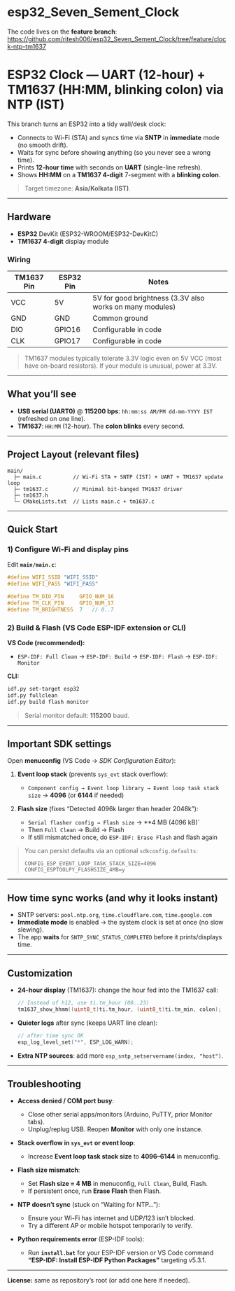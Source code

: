 # esp32_Seven_Sement_Clock

The code lives on the **feature branch**:
https://github.com/ritesh006/esp32_Seven_Sement_Clock/tree/feature/clock-ntp-tm1637
# ESP32 Clock — UART (12-hour) + TM1637 (HH:MM, blinking colon) via NTP (IST)

This branch turns an ESP32 into a tidy wall/desk clock:

- Connects to Wi-Fi (STA) and syncs time via **SNTP** in **immediate** mode (no smooth drift).
- Waits for sync before showing anything (so you never see a wrong time).
- Prints **12-hour time** with seconds on **UART** (single-line refresh).
- Shows **HH:MM** on a **TM1637 4-digit** 7-segment with a **blinking colon**.

> Target timezone: **Asia/Kolkata (IST)**.

---

## Hardware

- **ESP32** DevKit (ESP32-WROOM/ESP32-DevKitC)
- **TM1637 4-digit** display module

### Wiring

| TM1637 Pin | ESP32 Pin | Notes                                                              |
|------------|-----------|--------------------------------------------------------------------|
| VCC        | 5V        | 5V for good brightness (3.3V also works on many modules)          |
| GND        | GND       | Common ground                                                      |
| DIO        | GPIO16    | Configurable in code                                               |
| CLK        | GPIO17    | Configurable in code                                               |

> TM1637 modules typically tolerate 3.3V logic even on 5V VCC (most have on-board resistors). If your module is unusual, power at 3.3V.

---

## What you’ll see

- **USB serial (UART0)** @ **115200 bps**: `hh:mm:ss AM/PM dd-mm-YYYY IST` (refreshed on one line).
- **TM1637**: `HH:MM` (12-hour). The **colon blinks** every second.

---

## Project Layout (relevant files)

```
main/
  ├─ main.c          // Wi-Fi STA + SNTP (IST) + UART + TM1637 update loop
  ├─ tm1637.c        // Minimal bit-banged TM1637 driver
  ├─ tm1637.h
  └─ CMakeLists.txt  // Lists main.c + tm1637.c
```

---

## Quick Start

### 1) Configure Wi-Fi and display pins

Edit **`main/main.c`**:

```c
#define WIFI_SSID "WIFI_SSID"
#define WIFI_PASS "WIFI_PASS"

#define TM_DIO_PIN     GPIO_NUM_16
#define TM_CLK_PIN     GPIO_NUM_17
#define TM_BRIGHTNESS  7   // 0..7
```

### 2) Build & Flash (VS Code ESP-IDF extension or CLI)

**VS Code (recommended):**
- `ESP-IDF: Full Clean` → `ESP-IDF: Build` → `ESP-IDF: Flash` → `ESP-IDF: Monitor`

**CLI:**
```bash
idf.py set-target esp32
idf.py fullclean
idf.py build flash monitor
```

> Serial monitor default: **115200** baud.

---

## Important SDK settings

Open **menuconfig** (VS Code → *SDK Configuration Editor*):

1. **Event loop stack** (prevents `sys_evt` stack overflow):
   - `Component config → Event loop library → Event loop task stack size` → **4096** (or **6144** if needed)

2. **Flash size** (fixes “Detected 4096k larger than header 2048k”):
   - `Serial flasher config → Flash size` → **4 MB (4096 kB)`
   - Then `Full Clean` → Build → Flash  
   - If still mismatched once, do `ESP-IDF: Erase Flash` and flash again

> You can persist defaults via an optional `sdkconfig.defaults`:
> ```
> CONFIG_ESP_EVENT_LOOP_TASK_STACK_SIZE=4096
> CONFIG_ESPTOOLPY_FLASHSIZE_4MB=y
> ```

---

## How time sync works (and why it looks instant)

- SNTP servers: `pool.ntp.org`, `time.cloudflare.com`, `time.google.com`
- **Immediate mode** is enabled → the system clock is set at once (no slow slewing).
- The app **waits** for `SNTP_SYNC_STATUS_COMPLETED` before it prints/displays time.

---

## Customization

- **24-hour display** (TM1637): change the hour fed into the TM1637 call:
  ```c
  // Instead of h12, use ti.tm_hour (00..23)
  tm1637_show_hhmm((uint8_t)ti.tm_hour, (uint8_t)ti.tm_min, colon);
  ```
- **Quieter logs** after sync (keeps UART line clean):
  ```c
  // after time sync OK
  esp_log_level_set("*", ESP_LOG_WARN);
  ```
- **Extra NTP sources**: add more `esp_sntp_setservername(index, "host")`.

---

## Troubleshooting

- **Access denied / COM port busy**:
  - Close other serial apps/monitors (Arduino, PuTTY, prior Monitor tabs).
  - Unplug/replug USB. Reopen **Monitor** with only one instance.

- **Stack overflow in `sys_evt` or event loop**:
  - Increase **Event loop task stack size** to **4096–6144** in menuconfig.

- **Flash size mismatch**:
  - Set **Flash size = 4 MB** in menuconfig, `Full Clean`, Build, Flash.  
  - If persistent once, run **Erase Flash** then Flash.

- **NTP doesn’t sync** (stuck on “Waiting for NTP…”):
  - Ensure your Wi-Fi has internet and UDP/123 isn’t blocked.
  - Try a different AP or mobile hotspot temporarily to verify.

- **Python requirements error** (ESP-IDF tools):
  - Run **`install.bat`** for your ESP-IDF version or VS Code command  
    **“ESP-IDF: Install ESP-IDF Python Packages”** targeting v5.3.1.
---

**License:** same as repository’s root (or add one here if needed).
